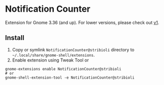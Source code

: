 # Notification Counter

Extension for Gnome 3.36 (and up).  For lower versions, please check out [v1](https://github.com/vkrizan/NotificationCounter/releases/tag/v1).

## Install

1. Copy or symlink `NotificationCounter@stribioli` directory to `~/.local/share/gnome-shell/extensions`.
2. Enable extension using Tweak Tool or
```
gnome-extensions enable NotificationCounter@stribioli
# or
gnome-shell-extension-tool -e NotificationCounter@stribioli
```
